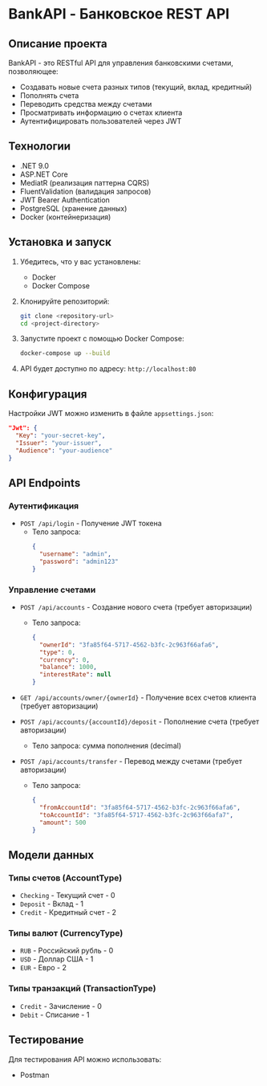 # BankAPI - Банковское REST API

## Описание проекта

BankAPI - это RESTful API для управления банковскими счетами, позволяющее:
- Создавать новые счета разных типов (текущий, вклад, кредитный)
- Пополнять счета
- Переводить средства между счетами
- Просматривать информацию о счетах клиента
- Аутентифицировать пользователей через JWT

## Технологии

- .NET 9.0
- ASP.NET Core
- MediatR (реализация паттерна CQRS)
- FluentValidation (валидация запросов)
- JWT Bearer Authentication
- PostgreSQL (хранение данных)
- Docker (контейнеризация)

## Установка и запуск

1. Убедитесь, что у вас установлены:
   - Docker
   - Docker Compose

2. Клонируйте репозиторий:
   ```bash
   git clone <repository-url>
   cd <project-directory>
   ```

3. Запустите проект с помощью Docker Compose:
   ```bash
   docker-compose up --build
   ```

4. API будет доступно по адресу: `http://localhost:80`

## Конфигурация

Настройки JWT можно изменить в файле `appsettings.json`:
```json
"Jwt": {
  "Key": "your-secret-key",
  "Issuer": "your-issuer",
  "Audience": "your-audience"
}
```

## API Endpoints

### Аутентификация

- `POST /api/login` - Получение JWT токена
  - Тело запроса:
    ```json
    {
      "username": "admin",
      "password": "admin123"
    }
    ```

### Управление счетами

- `POST /api/accounts` - Создание нового счета (требует авторизации)
  - Тело запроса:
    ```json
    {
      "ownerId": "3fa85f64-5717-4562-b3fc-2c963f66afa6",
      "type": 0,
      "currency": 0,
      "balance": 1000,
      "interestRate": null
    }
    ```

- `GET /api/accounts/owner/{ownerId}` - Получение всех счетов клиента (требует авторизации)

- `POST /api/accounts/{accountId}/deposit` - Пополнение счета (требует авторизации)
  - Тело запроса: сумма пополнения (decimal)

- `POST /api/accounts/transfer` - Перевод между счетами (требует авторизации)
  - Тело запроса:
    ```json
    {
      "fromAccountId": "3fa85f64-5717-4562-b3fc-2c963f66afa6",
      "toAccountId": "3fa85f64-5717-4562-b3fc-2c963f66afa7",
      "amount": 500
    }
    ```

## Модели данных

### Типы счетов (AccountType)
- `Checking` - Текущий счет - 0
- `Deposit` - Вклад - 1
- `Credit` - Кредитный счет - 2

### Типы валют (CurrencyType)
- `RUB` - Российский рубль - 0
- `USD` - Доллар США - 1
- `EUR` - Евро - 2

### Типы транзакций (TransactionType)
- `Credit` - Зачисление - 0
- `Debit` - Списание - 1

## Тестирование

Для тестирования API можно использовать:
- Postman
